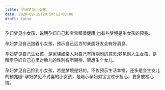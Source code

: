 ```yaml
---
title: 孕妇梦见小女孩
date: 2020-02-15T20:54:12+08:00
draft: false
---
```


孕妇梦见小女孩，说明孕妇自己和宝宝都很健康;也有些梦境是生女孩的预兆。


孕妇梦见自己抱着小女孩，预示自己远方的亲朋好友会有好消息。


孕妇梦见自己生女孩，是家族或亲人对自己有所期盼的意思;梦见别人生女孩，是暗示孕妇自己心里对胎儿的性别有所期待，很想生个女儿。


孕妇梦见自己捡到小女孩，若是梦境是好的，不仅预示生活幸福，还多是会生女儿的预兆哦!
孕妇梦见不讨喜的小女孩，是暗示孕妇对宝宝过于担心，要多放松心情。

